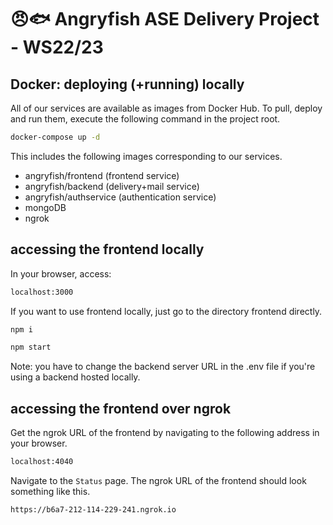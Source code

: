 # 😠🐟 Angryfish ASE Delivery Project - WS22/23

## Docker: deploying (+running) locally

All of our services are available as images from Docker Hub.
To pull, deploy and run them, execute the following command in the project root.
```bash
docker-compose up -d
```
This includes the following images corresponding to our services.
- angryfish/frontend (frontend service)
- angryfish/backend (delivery+mail service)
- angryfish/authservice (authentication service)
- mongoDB
- ngrok

## accessing the frontend locally
In your browser, access:
```bash
localhost:3000
```
If you want to use frontend locally, just go to the directory frontend directly.
```bash
npm i
```

```bash
npm start
```
Note: you have to change the backend server URL in the .env file if you're using a backend hosted locally. 


## accessing the frontend over ngrok

Get the ngrok URL of the frontend by navigating to the following address in your browser.
```bash
localhost:4040
```
Navigate to the `Status` page. The ngrok URL of the frontend should look something like this.
```bash
https://b6a7-212-114-229-241.ngrok.io
```
